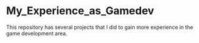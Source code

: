 # My_Experience_as_Gamedev
This repository has several projects that I did to gain more experience in the game development area.
